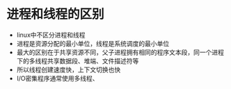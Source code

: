 # 进程和线程的区别
* linux中不区分进程和线程
* 进程是资源分配的最小单位，线程是系统调度的最小单位
* 最大的区别在于共享资源不同，父子进程拥有相同的程序文本段，同一个进程下的多线程共享数据段、堆端、文件描述符等
* 所以线程创建速度快，上下文切换也快
* I/O密集程序通常使用多线程、
